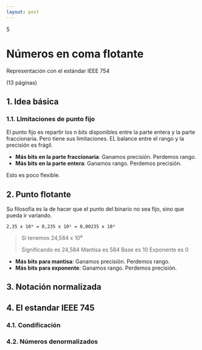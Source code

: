 ```yaml
--- 
layout: post
---
```

<div class="header">
  <div class="numbrerUnit">5</div>
  <h1>Números en coma flotante</h1>
  <subtitle>Representación con el estándar IEEE 754</subtitle>
</div>

(13 páginas)

## 1. Idea básica
### 1.1. LImitaciones de punto fijo

El punto fijo es repartir los n bits disponibles entre la parte entera y la parte fraccionaria. Pero tiene sus limitaciones. EL balance entre el rango y la precisión es frágil.
  - **Más bits en la parte fraccionaria**: Ganamos precisión. Perdemos rango.
  - **Más bits en la parte entera**: Ganamos rango. Perdemos precisión.
  
Esto es poco flexible.

## 2. Punto flotante
Su filosofía es la de hacer que el punto del binario no sea fijo, sino que pueda ir variando.

```print
2,35 x 10⁰ = 0,235 x 10¹ = 0,00235 x 10³
```

> Si tenemos 24,584 x 10⁰
>
> Significando es 24,584
> Mantisa es 584
> Base es 10
> Exponente es 0
>

  - **Más bits para mantisa**: Ganamos precisión. Perdemos rango.
  - **Más bits para exponente**: Ganamos rango. Perdemos precisión.


## 3. Notación normalizada

## 4. El estandar IEEE 745
### 4.1. Condificación

### 4.2. Números denormalizados
